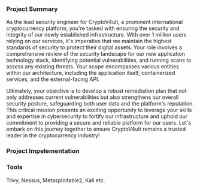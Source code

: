 ### Project Summary <br>
As the lead security engineer for CryptoV4ult, a prominent international cryptocurrency platform, you're tasked with ensuring the security and integrity of our newly established infrastructure. With over 1 million users relying on our services, it's imperative that we maintain the highest standards of security to protect their digital assets. Your role involves a comprehensive review of the security landscape for our new application technology stack, identifying potential vulnerabilities, and running scans to assess any existing threats. Your scope encompasses various entities within our architecture, including the application itself, containerized services, and the external-facing API. 

Ultimately, your objective is to develop a robust remediation plan that not only addresses current vulnerabilities but also strengthens our overall security posture, safeguarding both user data and the platform's reputation. This critical mission presents an exciting opportunity to leverage your skills and expertise in cybersecurity to fortify our infrastructure and uphold our commitment to providing a secure and reliable platform for our users. Let's embark on this journey together to ensure CryptoV4ult remains a trusted leader in the cryptocurrency industry!

### Project Impelementation

### Tools
Trivy, Nessus, Metasploitable2, Kali etc.
